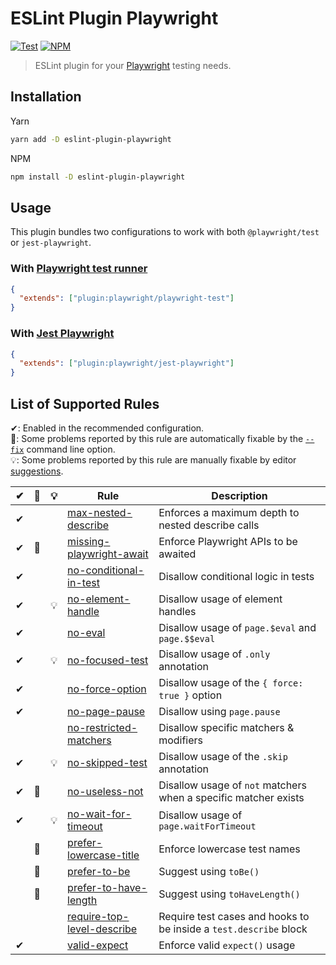 # ESLint Plugin Playwright

[![Test](https://github.com/playwright-community/eslint-plugin-playwright/actions/workflows/test.yml/badge.svg)](https://github.com/playwright-community/eslint-plugin-playwright/actions/workflows/test.yml)
[![NPM](https://img.shields.io/npm/v/eslint-plugin-playwright)](https://www.npmjs.com/package/eslint-plugin-playwright)

> ESLint plugin for your [Playwright](https://github.com/microsoft/playwright)
> testing needs.

## Installation

Yarn

```bash
yarn add -D eslint-plugin-playwright
```

NPM

```bash
npm install -D eslint-plugin-playwright
```

## Usage

This plugin bundles two configurations to work with both `@playwright/test` or
`jest-playwright`.

### With [Playwright test runner](https://playwright.dev/docs/test-intro)

```json
{
  "extends": ["plugin:playwright/playwright-test"]
}
```

### With [Jest Playwright](https://github.com/playwright-community/jest-playwright)

```json
{
  "extends": ["plugin:playwright/jest-playwright"]
}
```

## List of Supported Rules

✔: Enabled in the recommended configuration.\
🔧: Some problems reported by this rule are automatically fixable by the [`--fix`](https://eslint.org/docs/latest/user-guide/command-line-interface#--fix)
command line option.\
💡: Some problems reported by this rule are manually fixable by editor
[suggestions](https://eslint.org/docs/latest/developer-guide/working-with-rules#providing-suggestions).

|  ✔  | 🔧  | 💡  | Rule                                                                                                                                              | Description                                                       |
| :-: | :-: | :-: | ------------------------------------------------------------------------------------------------------------------------------------------------- | ----------------------------------------------------------------- |
|  ✔  |     |     | [max-nested-describe](https://github.com/playwright-community/eslint-plugin-playwright/tree/main/docs/rules/max-nested-describe.md)               | Enforces a maximum depth to nested describe calls                 |
|  ✔  | 🔧  |     | [missing-playwright-await](https://github.com/playwright-community/eslint-plugin-playwright/tree/main/docs/rules/missing-playwright-await.md)     | Enforce Playwright APIs to be awaited                             |
|  ✔  |     |     | [no-conditional-in-test](https://github.com/playwright-community/eslint-plugin-playwright/tree/main/docs/rules/no-conditional-in-test.md)         | Disallow conditional logic in tests                               |
|  ✔  |     | 💡  | [no-element-handle](https://github.com/playwright-community/eslint-plugin-playwright/tree/main/docs/rules/no-element-handle.md)                   | Disallow usage of element handles                                 |
|  ✔  |     |     | [no-eval](https://github.com/playwright-community/eslint-plugin-playwright/tree/main/docs/rules/no-eval.md)                                       | Disallow usage of `page.$eval` and `page.$$eval`                  |
|  ✔  |     | 💡  | [no-focused-test](https://github.com/playwright-community/eslint-plugin-playwright/tree/main/docs/rules/no-focused-test.md)                       | Disallow usage of `.only` annotation                              |
|  ✔  |     |     | [no-force-option](https://github.com/playwright-community/eslint-plugin-playwright/tree/main/docs/rules/no-force-option.md)                       | Disallow usage of the `{ force: true }` option                    |
|  ✔  |     |     | [no-page-pause](https://github.com/playwright-community/eslint-plugin-playwright/tree/main/docs/rules/no-page-pause.md)                           | Disallow using `page.pause`                                       |
|     |     |     | [no-restricted-matchers](https://github.com/playwright-community/eslint-plugin-playwright/tree/main/docs/rules/no-restricted-matchers.md)         | Disallow specific matchers & modifiers                            |
|  ✔  |     | 💡  | [no-skipped-test](https://github.com/playwright-community/eslint-plugin-playwright/tree/main/docs/rules/no-skipped-test.md)                       | Disallow usage of the `.skip` annotation                          |
|  ✔  | 🔧  |     | [no-useless-not](https://github.com/playwright-community/eslint-plugin-playwright/tree/main/docs/rules/no-useless-not.md)                         | Disallow usage of `not` matchers when a specific matcher exists   |
|  ✔  |     | 💡  | [no-wait-for-timeout](https://github.com/playwright-community/eslint-plugin-playwright/tree/main/docs/rules/no-wait-for-timeout.md)               | Disallow usage of `page.waitForTimeout`                           |
|     | 🔧  |     | [prefer-lowercase-title](https://github.com/playwright-community/eslint-plugin-playwright/tree/main/docs/rules/prefer-lowercase-title.md)         | Enforce lowercase test names                                      |
|     | 🔧  |     | [prefer-to-be](https://github.com/playwright-community/eslint-plugin-playwright/tree/main/docs/rules/prefer-to-be.md)                             | Suggest using `toBe()`                                            |
|     | 🔧  |     | [prefer-to-have-length](https://github.com/playwright-community/eslint-plugin-playwright/tree/main/docs/rules/prefer-to-have-length.md)           | Suggest using `toHaveLength()`                                    |
|     |     |     | [require-top-level-describe](https://github.com/playwright-community/eslint-plugin-playwright/tree/main/docs/rules/require-top-level-describe.md) | Require test cases and hooks to be inside a `test.describe` block |
|  ✔  |     |     | [valid-expect](https://github.com/playwright-community/eslint-plugin-playwright/tree/main/docs/rules/valid-expect.md)                             | Enforce valid `expect()` usage                                    |
